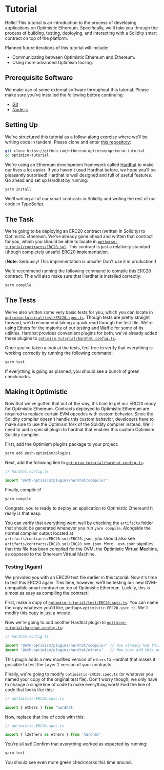 # Tutorial

Hello!
This tutorial is an introduction to the process of developing applications on Optimistic Ethereum.
Specifically, we'll take you through the process of building, testing, deploying, and interacting with a Solidity smart contract on top of the platform. 

Planned future iterations of this tutorial will include:
- Communicating between Optimistic Ethereum and Ethereum.
- Using more advanced Optimism tooling.

## Prerequisite Software
We make use of some external software throughout this tutorial.
Please make sure you've installed the following before continuing:

- [Git](https://git-scm.com/book/en/v2/Getting-Started-Installing-Git)
- [Node.js](https://nodejs.org/en/download/)

## Setting Up
We've structured this tutorial as a follow-along exercise where we'll be writing code in tandem.
Please clone and enter [this repository](https://github.com/ethereum-optimism/optimism-tutorial):

```sh
git clone https://github.com/ethereum-optimism/optimism-tutorial
cd optimism-tutorial
```

We're using an Ethereum development framework called [Hardhat](https://hardhat.org) to make our lives a lot easier.
If you haven't used Hardhat before, we hope you'll be pleasantly surprised!
Hardhat is well designed and full of useful features.
Go ahead and set up Hardhat by running:

```sh
yarn install
```

We'll writing all of our smart contracts in Solidity and writing the rest of our code in TypeScript.

## The Task
We're going to be deploying an ERC20 contract (written in Solidity) to Optimistic Ethereum.
We've already gone ahead and written that contract for you, which you should be able to locate in [`optimism-tutorial/contracts/ERC20.sol`](https://github.com/ethereum-optimism/optimism-tutorial/blob/master/contracts/ERC20.sol).
This contract is just a relatively standard (though completely unsafe) ERC20 implementation.

(**Note**: Seriously! This implementation is unsafe! Don't use it in production!)

We'd recommend running the following command to compile this ERC20 contract. This will also make sure that Hardhat is installed correctly:

```sh
yarn compile
```

## The Tests
We've also written some very basic tests for you, which you can locate in [`optimism-tutorial/test/ERC20.spec.ts`](https://github.com/ethereum-optimism/optimism-tutorial/blob/master/test/ERC20.spec.ts).
Though tests are pretty straight forward, we'd recommend taking a quick read through the test file.
We're using [Ethers](https://docs.ethers.io/v5/) for the majority of our testing and [Waffle](https://ethereum-waffle.readthedocs.io/en/latest/) for some of its utilities.
Hardhat provides convenient plugins for both; we've already added these plugins to [`optimism-tutorial/hardhat.config.ts`](https://github.com/ethereum-optimism/optimism-tutorial/blob/master/hardhat.config.ts).

Once you've taken a look at the tests, feel free to verify that everything is working correctly by running the following command:

```sh
yarn test
```

If everything is going as planned, you should see a bunch of green checkmarks.

## Making it Optimistic
Now that we've gotten that out of the way, it's time to get our ERC20 ready for Optimistic Ethereum.
Contracts deployed to Optimistic Ethereum are required to replace certain EVM opcodes with custom behavior.
Since the Solidity compiler doesn't handle this custom behavior, developers have to make sure to use the Optimism fork of the Solidity compiler instead.
We'll need to add a special plugin to hardhat that enables this custom Optimism Solidity compiler. 

First, add the Optimism plugins package to your project:

```sh
yarn add @eth-optimism/plugins
```

Next, add the following line to [`optimism-tutorial/hardhat.config.ts`](https://github.com/ethereum-optimism/optimism-tutorial/blob/master/hardhat.config.ts):

```ts
// hardhat.config.ts

import '@eth-optimism/plugins/hardhat/compiler'
```

Finally, compile it!

```sh
yarn compile
```

Congrats, you're ready to deploy an application to Optimistic Ethereum!
It really is that easy.

You can verify that everything went well by checking the `artifacts` folder that should be generated whenever you run `yarn compile`. 
Alongside the normal compiler output located at `artifacts/contracts/ERC20.sol/ERC20.json`, you should also see `artifacts/contracts/ERC20.sol/ERC20.ovm.json`.
Here, `.ovm.json` signifies that this file has been compiled for the OVM, the **O**ptimistic **V**irtual **M**achine, as opposed to the Ethereum Virtual Machine.

### Testing (Again)
We provided you with an ERC20 test file earlier in this tutorial.
Now it's time to test this ERC20 again.
This time, however, we'll be testing our new OVM-compatible smart contract on top of Optimistic Ethereum.
Luckily, this is almost as easy as compiling the contract!

First, make a copy of [`optimism-tutorial/test/ERC20.spec.ts`](https://github.com/ethereum-optimism/optimism-tutorial/blob/master/test/ERC20.spec.ts).
You can name the copy whatever you'd like, perhaps `optimistic-ERC20.spec.ts`.
We'll modify this copy in just a minute.

Now we're going to add another Hardhat plugin to [`optimism-tutorial/hardhat.config.ts`](https://github.com/ethereum-optimism/optimism-tutorial/blob/master/hardhat.config.ts):

```ts
// hardhat.config.ts

import '@eth-optimism/plugins/hardhat/compiler' // You already had this one.
import '@eth-optimism/plugins/hardhat/ethers'   // Now just add this one!
```

This plugin adds a new modified version of `ethers` to Hardhat that makes it possible to test the Layer 2 version of your contracts.

Finally, we're going to modify `optimistic-ERC20.spec.ts` (or whatever you named your copy of the original test file).
Don't worry though, we only have to change a single line of code to make everything work!
Find the line of code that looks like this:

```ts
// optimistic-ERC20.spec.ts

import { ethers } from 'hardhat'
```

Now, replace that line of code with this:

```ts
// optimistic-ERC20.spec.ts

import { l2ethers as ethers } from 'hardhat'
```

You're all set!
Confirm that everything worked as expected by running:

```sh
yarn test
```

You should see even more green checkmarks this time around.
